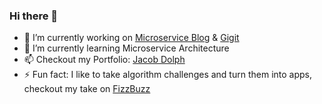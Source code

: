 ### Hi there 👋
- 🔭 I’m currently working on [Microservice Blog](https://github.com/jacobdolph/microservice-blog) & [Gigit](https://github.com/jacobdolph/Gigit)
- 🌱 I’m currently learning Microservice Architecture
- 📫 Checkout my Portfolio: [Jacob Dolph](https://www.jacobdolph.com/)
- ⚡ Fun fact: I like to take algorithm challenges and turn them into apps, checkout my take on [FizzBuzz](https://jacobdolph.github.io/fizzbuzz/)

<!--
**jacobdolph/jacobdolph** is a ✨ _special_ ✨ repository because its `README.md` (this file) appears on your GitHub profile.

Here are some ideas to get you started:

- 🔭 I’m currently working on ...
- 🌱 I’m currently learning ...
- 👯 I’m looking to collaborate on ...
- 🤔 I’m looking for help with ...
- 💬 Ask me about ...
- 📫 How to reach me: ...
- 😄 Pronouns: ...
- ⚡ Fun fact: ...
-->

